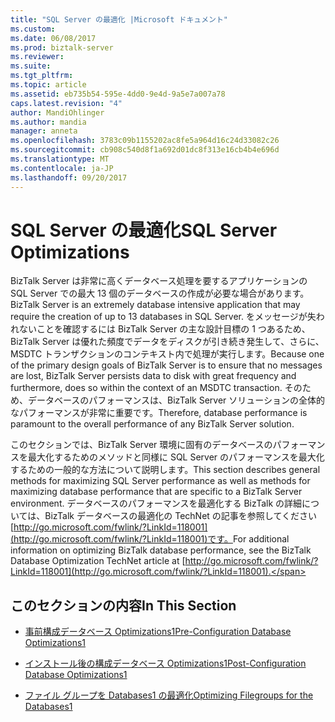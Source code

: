 ```yaml
---
title: "SQL Server の最適化 |Microsoft ドキュメント"
ms.custom: 
ms.date: 06/08/2017
ms.prod: biztalk-server
ms.reviewer: 
ms.suite: 
ms.tgt_pltfrm: 
ms.topic: article
ms.assetid: eb735b54-595e-4dd0-9e4d-9a5e7a007a78
caps.latest.revision: "4"
author: MandiOhlinger
ms.author: mandia
manager: anneta
ms.openlocfilehash: 3783c09b1155202ac8fe5a964d16c24d33082c26
ms.sourcegitcommit: cb908c540d8f1a692d01dc8f313e16cb4b4e696d
ms.translationtype: MT
ms.contentlocale: ja-JP
ms.lasthandoff: 09/20/2017
---
```

# <a name="sql-server-optimizations"></a><span data-ttu-id="3e82f-102">SQL Server の最適化</span><span class="sxs-lookup"><span data-stu-id="3e82f-102">SQL Server Optimizations</span></span>
<span data-ttu-id="3e82f-103">BizTalk Server は非常に高くデータベース処理を要するアプリケーションの SQL Server での最大 13 個のデータベースの作成が必要な場合があります。</span><span class="sxs-lookup"><span data-stu-id="3e82f-103">BizTalk Server is an extremely database intensive application that may require the creation of up to 13 databases in SQL Server.</span></span> <span data-ttu-id="3e82f-104">をメッセージが失われないことを確認するには BizTalk Server の主な設計目標の 1 つあるため、BizTalk Server は優れた頻度でデータをディスクが引き続き発生して、さらに、MSDTC トランザクションのコンテキスト内で処理が実行します。</span><span class="sxs-lookup"><span data-stu-id="3e82f-104">Because one of the primary design goals of BizTalk Server is to ensure that no messages are lost, BizTalk Server persists data to disk with great frequency and furthermore, does so within the context of an MSDTC transaction.</span></span> <span data-ttu-id="3e82f-105">そのため、データベースのパフォーマンスは、BizTalk Server ソリューションの全体的なパフォーマンスが非常に重要です。</span><span class="sxs-lookup"><span data-stu-id="3e82f-105">Therefore, database performance is paramount to the overall performance of any BizTalk Server solution.</span></span>  
  
 <span data-ttu-id="3e82f-106">このセクションでは、BizTalk Server 環境に固有のデータベースのパフォーマンスを最大化するためのメソッドと同様に SQL Server のパフォーマンスを最大化するための一般的な方法について説明します。</span><span class="sxs-lookup"><span data-stu-id="3e82f-106">This section describes general methods for maximizing SQL Server performance as well as methods for maximizing database performance that are specific to a BizTalk Server environment.</span></span> <span data-ttu-id="3e82f-107">データベースのパフォーマンスを最適化する BizTalk の詳細については、BizTalk データベースの最適化の TechNet の記事を参照してください[http://go.microsoft.com/fwlink/?LinkId=118001](http://go.microsoft.com/fwlink/?LinkId=118001)です。</span><span class="sxs-lookup"><span data-stu-id="3e82f-107">For additional information on optimizing BizTalk database performance, see the BizTalk Database Optimization TechNet article at [http://go.microsoft.com/fwlink/?LinkId=118001](http://go.microsoft.com/fwlink/?LinkId=118001).</span></span>  
  
## <a name="in-this-section"></a><span data-ttu-id="3e82f-108">このセクションの内容</span><span class="sxs-lookup"><span data-stu-id="3e82f-108">In This Section</span></span>  
  
-   [<span data-ttu-id="3e82f-109">事前構成データベース Optimizations1</span><span class="sxs-lookup"><span data-stu-id="3e82f-109">Pre-Configuration Database Optimizations1</span></span>](../technical-guides/pre-configuration-database-optimizations1.md)  
  
-   [<span data-ttu-id="3e82f-110">インストール後の構成データベース Optimizations1</span><span class="sxs-lookup"><span data-stu-id="3e82f-110">Post-Configuration Database Optimizations1</span></span>](../technical-guides/post-configuration-database-optimizations1.md)  
  
-   [<span data-ttu-id="3e82f-111">ファイル グループを Databases1 の最適化</span><span class="sxs-lookup"><span data-stu-id="3e82f-111">Optimizing Filegroups for the Databases1</span></span>](../technical-guides/optimizing-filegroups-for-the-databases1.md)